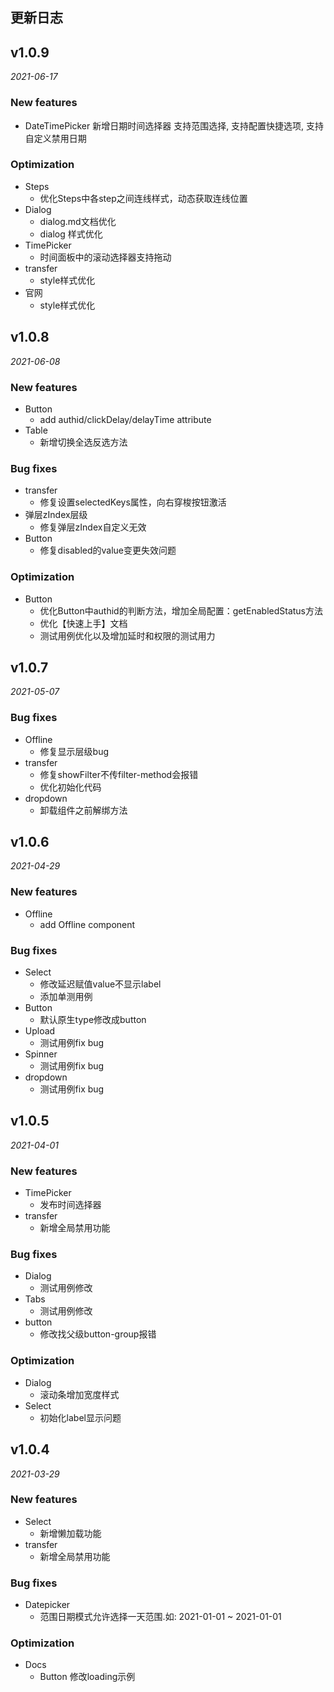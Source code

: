 ## 更新日志 
## v1.0.9

*2021-06-17*
### New features 
* DateTimePicker
    新增日期时间选择器
    支持范围选择, 支持配置快捷选项, 支持自定义禁用日期
### Optimization
* Steps
    * 优化Steps中各step之间连线样式，动态获取连线位置
* Dialog
    * dialog.md文档优化
    * dialog 样式优化
* TimePicker
    * 时间面板中的滚动选择器支持拖动
* transfer
    * style样式优化
* 官网
    * style样式优化
    
## v1.0.8

*2021-06-08*

### New features
* Button
    * add authid/clickDelay/delayTime attribute
* Table
    * 新增切换全选反选方法    
### Bug fixes
* transfer
    * 修复设置selectedKeys属性，向右穿梭按钮激活
* 弹层zIndex层级
    * 修复弹层zIndex自定义无效
* Button
    * 修复disabled的value变更失效问题
### Optimization
* Button
    * 优化Button中authid的判断方法，增加全局配置：getEnabledStatus方法
    * 优化【快速上手】文档
    * 测试用例优化以及增加延时和权限的测试用力
    
    
## v1.0.7

*2021-05-07*

### Bug fixes
* Offline
    * 修复显示层级bug  
* transfer
    * 修复showFilter不传filter-method会报错
    * 优化初始化代码
* dropdown
    * 卸载组件之前解绑方法

## v1.0.6

*2021-04-29*

### New features
* Offline
    * add Offline component
### Bug fixes
* Select
    * 修改延迟赋值value不显示label   
    * 添加单测用例
* Button
    * 默认原生type修改成button
* Upload
    * 测试用例fix bug
* Spinner
    * 测试用例fix bug
* dropdown
    * 测试用例fix bug  
    
    
## v1.0.5 

*2021-04-01*

### New features
* TimePicker
    * 发布时间选择器
* transfer
    * 新增全局禁用功能
### Bug fixes
* Dialog
    * 测试用例修改
* Tabs 
    * 测试用例修改
* button 
    * 修改找父级button-group报错
### Optimization
* Dialog
    * 滚动条增加宽度样式
* Select
    * 初始化label显示问题
    
    
## v1.0.4 

*2021-03-29*

### New features

* Select
    * 新增懒加载功能
* transfer
    * 新增全局禁用功能
    
### Bug fixes

* Datepicker
    * 范围日期模式允许选择一天范围.如: 2021-01-01 ~ 2021-01-01
  
### Optimization

* Docs
    * Button 修改loading示例
